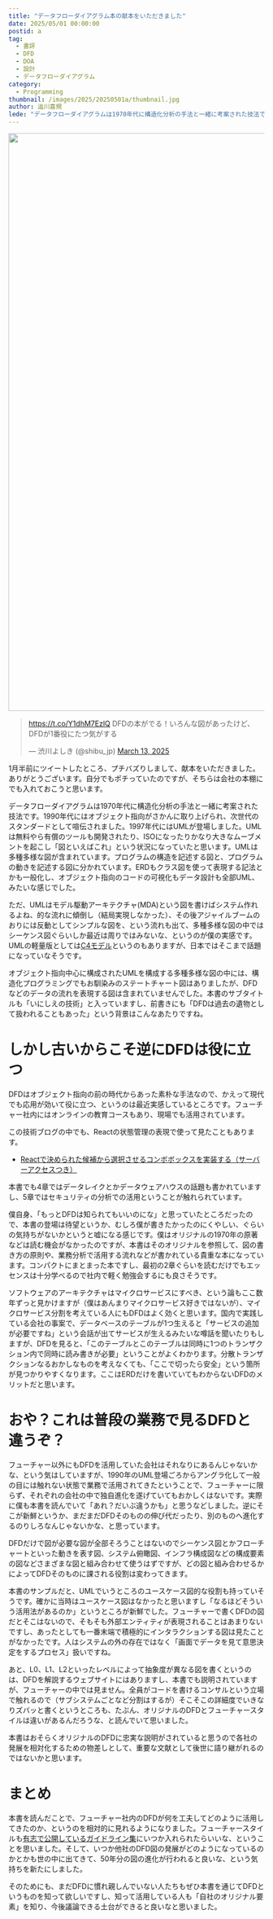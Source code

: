 ```yaml
---
title: "データフローダイアグラム本の献本をいただきました"
date: 2025/05/01 00:00:00
postid: a
tag:
  - 書評
  - DFD
  - DOA
  - 設計
  - データフローダイアグラム
category:
  - Programming
thumbnail: /images/2025/20250501a/thumbnail.jpg
author: 澁川喜規
lede: "データフローダイアグラムは1970年代に構造化分析の手法と一緒に考案された技法です。1990年代にはオブジェクト指向がさかんに取り上げられ、次世代のスタンダードとして喧伝されました。1997年代にはUMLが登場しました。"
---
```


<img src="/images/2025/20250501a/81oPs8cb96L._SL1500_.jpg" alt="" width="800" height="1135">

<blockquote class="twitter-tweet"><p lang="ja" dir="ltr"><a href="https://t.co/Y1dhM7EzlQ">https://t.co/Y1dhM7EzlQ</a> DFDの本がでる！いろんな図があったけど、DFDが1番役にたつ気がする</p>&mdash; 渋川よしき (@shibu_jp) <a href="https://twitter.com/shibu_jp/status/1900319135302901783?ref_src=twsrc%5Etfw">March 13, 2025</a></blockquote> <script async src="https://platform.twitter.com/widgets.js" charset="utf-8"></script>

1月半前にツイートしたところ、プチバズりしまして、献本をいただきました。ありがとうございます。自分でもポチっていたのですが、そちらは会社の本棚にでも入れておこうと思います。

データフローダイアグラムは1970年代に構造化分析の手法と一緒に考案された技法です。1990年代にはオブジェクト指向がさかんに取り上げられ、次世代のスタンダードとして喧伝されました。1997年代にはUMLが登場しました。UMLは無料やら有償のツールも開発されたり、ISOになったりかなり大きなムーブメントを起こし「図といえばこれ」という状況になっていたと思います。UMLは多種多様な図が含まれています。プログラムの構造を記述する図と、プログラムの動きを記述する図に分かれています。ERDもクラス図を使って表現する記法とかも一般化し、オブジェクト指向のコードの可視化もデータ設計も全部UML、みたいな感じでした。

ただ、UMLはモデル駆動アーキテクチャ(MDA)という図を書けばシステム作れるよね、的な流れに傾倒し（結局実現しなかった）、その後アジャイルブームのおりには反動としてシンプルな図を、という流れも出て、多種多様な図の中ではシーケンス図ぐらいしか最近は周りではみないな、というのが僕の実感です。UMLの軽量版としては[C4モデル](https://c4model.com/diagrams)というのもありますが、日本ではそこまで話題になっていなそうです。

オブジェクト指向中心に構成されたUMLを構成する多種多様な図の中には、構造化プログラミングでもお馴染みのステートチャート図はありましたが、DFDなどのデータの流れを表現する図は含まれていませんでした。本書のサブタイトルも「いにしえの技術」と入っていますし、前書きにも「DFDは過去の遺物として扱われることもあった」という背景はこんなあたりですね。

# しかし古いからこそ逆にDFDは役に立つ

DFDはオブジェクト指向の前の時代からあった素朴な手法なので、かえって現代でも応用が効いて役に立つ、というのは最近実感しているところです。フューチャー社内にはオンラインの教育コースもあり、現場でも活用されています。

この技術ブログの中でも、Reactの状態管理の表現で使って見たこともあります。

* [Reactで決められた候補から選択させるコンボボックスを実装する（サーバーアクセスつき）](https://future-architect.github.io/articles/20221213a/)

本書でも4章ではデータレイクとかデータウェアハウスの話題も書かれていますし、5章ではセキュリティの分析での活用ということが触れられています。

僕自身、「もっとDFDは知られてもいいのにな」と思っていたところだったので、本書の登場は待望というか、むしろ僕が書きたかったのにくやしい、ぐらいの気持ちがないかというと嘘になる感じです。僕はオリジナルの1970年の原著などは読む機会がなかったのですが、本書はそのオリジナルを参照して、図の書き方の原則や、業務分析で活用する流れなどが書かれている貴重な本になっています。コンパクトにまとまった本ですし、最初の2章ぐらいを読むだけでもエッセンスは十分学べるので社内で軽く勉強会するにも良さそうです。

ソフトウェアのアーキテクチャはマイクロサービスにすべき、という論もここ数年ずっと見かけますが（僕はあんまりマイクロサービス好きではないが）、マイクロサービス分割を考えている人にもDFDはよく効くと思います。国内で実践している会社の事案で、データベースのテーブルが1つ生えると「サービスの追加が必要ですね」という会話が出てサービスが生えるみたいな噂話を聞いたりもしますが、DFDを見ると、「このテーブルとこのテーブルは同時に1つのトランザクション内で同時に読み書きが必要」ということがよくわかります。分散トランザクションなるおかしなものを考えなくても、「ここで切ったら安全」という箇所が見つかりやすくなります。ここはERDだけを書いていてもわからないDFDのメリットだと思います。

# おや？これは普段の業務で見るDFDと違うぞ？

フューチャー以外にもDFDを活用していた会社はそれなりにあるんじゃないかな、という気はしていますが、1990年のUML登場ごろからアングラ化して一般の目には触れない状態で業務で活用されてきたということで、フューチャーに限らず、それぞれの会社の中で独自進化を遂げていてもおかしくはないです。実際に僕も本書を読んでいて「あれ？だいぶ違うかも」と思うなどしました。逆にそこが新鮮というか、まだまだDFDそのものの伸び代だったり、別のものへ進化するのりしろなんじゃないかな、と思っています。

DFDだけで図が必要な図が全部そろうことはないのでシーケンス図とかフローチャートといった動きを表す図、システム俯瞰図、インフラ構成図などの構成要素の図などさまざまな図と組み合わせて使うはずですが、どの図と組み合わせるかによってDFDそのものに課される役割は変わってきます。

本書のサンプルだと、UMLでいうところのユースケース図的な役割も持っていそうです。確かに当時はユースケース図はなかったと思いますし「なるほどそういう活用法があるのか」というところが新鮮でした。フューチャーで書くDFDの図だとそこはないので、そもそも外部エンティティが表現されることはあまりないですし、あったとしても一番末端で積極的にインタラクションする図は見たことがなかったです。人はシステムの外の存在ではなく「画面でデータを見て意思決定をするプロセス」扱いですね。

あと、L0、L1、L2といったレベルによって抽象度が異なる図を書くというのは、DFDを解説するウェブサイトにはありますし、本書でも説明されていますが、フューチャーの中では見ません。全員がコードを書けるコンサルという立場で触れるので（サブシステムごとなど分割はするが）そこそこの詳細度でいきなりズバッと書くというところも、たぶん、オリジナルのDFDとフューチャースタイルは違いがあるんだろうな、と読んでいて思いました。

本書はおそらくオリジナルのDFDに忠実な説明がされていると思うので各社の発展を相対化するための物差しとして、重要な文献として後世に語り継がれるのではないかと思います。

# まとめ

本書を読んだことで、フューチャー社内のDFDが何を工夫してどのように活用してきたのか、というのを相対的に見れるようになりました。フューチャースタイルも[有志で公開しているガイドライン集](https://future-architect.github.io/arch-guidelines/)にいつか入れられたらいいな、ということを思いました。そして、いつか他社のDFD図の発展がどのようになっているのかとかも世の中に出てきて、50年分の図の進化が行われると良いな、という気持ちを新たにしました。

そのためにも、まだDFDに慣れ親しんでいない人たちもぜひ本書を通じてDFDというものを知って欲しいですし、知って活用している人も「自社のオリジナル要素」を知り、今後議論できる土台ができると良いなと思いました。

